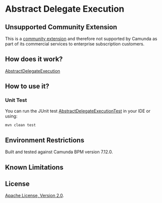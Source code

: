 # Abstract Delegate Execution

## Unsupported Community Extension

This is a [community extension](https://docs.camunda.org/manual/latest/introduction/extensions/)
and therefore not supported by Camunda as part of its commercial services
to enterprise subscription customers.

## How does it work?

[AbstractDelegateExecution](src/main/java/org/camunda/bpm/extension/engine/delegate/AbstractDelegateExecution.java)

## How to use it?

### Unit Test
You can run the JUnit test [AbstractDelegateExecutionTest](src/test/java/org/camunda/bpm/extension/engine/delegate/AbstractDelegateExecutionTest.java) in your IDE or using:

```bash
mvn clean test
```

## Environment Restrictions
Built and tested against Camunda BPM version 7.12.0.

## Known Limitations

## License
[Apache License, Version 2.0](http://www.apache.org/licenses/LICENSE-2.0).